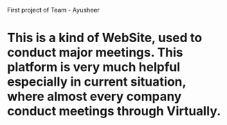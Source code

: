 First project of Team - Ayusheer


This is a kind of WebSite, used to conduct major meetings.
This platform is very much helpful especially in current situation, where almost every company conduct meetings through Virtually.
=======


